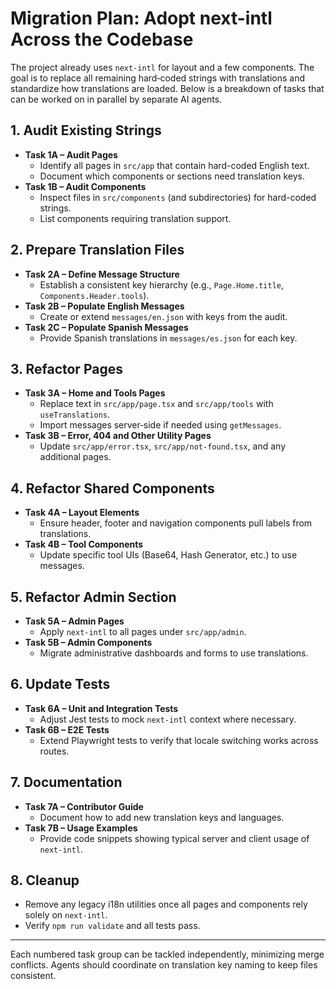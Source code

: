 # Migration Plan: Adopt next-intl Across the Codebase

The project already uses `next-intl` for layout and a few components. The goal is to replace all remaining hard‑coded strings with translations and standardize how translations are loaded. Below is a breakdown of tasks that can be worked on in parallel by separate AI agents.

## 1. Audit Existing Strings

- **Task 1A – Audit Pages**
  - Identify all pages in `src/app` that contain hard-coded English text.
  - Document which components or sections need translation keys.
- **Task 1B – Audit Components**
  - Inspect files in `src/components` (and subdirectories) for hard-coded strings.
  - List components requiring translation support.

## 2. Prepare Translation Files

- **Task 2A – Define Message Structure**
  - Establish a consistent key hierarchy (e.g., `Page.Home.title`, `Components.Header.tools`).
- **Task 2B – Populate English Messages**
  - Create or extend `messages/en.json` with keys from the audit.
- **Task 2C – Populate Spanish Messages**
  - Provide Spanish translations in `messages/es.json` for each key.

## 3. Refactor Pages

- **Task 3A – Home and Tools Pages**
  - Replace text in `src/app/page.tsx` and `src/app/tools` with `useTranslations`.
  - Import messages server‑side if needed using `getMessages`.
- **Task 3B – Error, 404 and Other Utility Pages**
  - Update `src/app/error.tsx`, `src/app/not-found.tsx`, and any additional pages.

## 4. Refactor Shared Components

- **Task 4A – Layout Elements**
  - Ensure header, footer and navigation components pull labels from translations.
- **Task 4B – Tool Components**
  - Update specific tool UIs (Base64, Hash Generator, etc.) to use messages.

## 5. Refactor Admin Section

- **Task 5A – Admin Pages**
  - Apply `next-intl` to all pages under `src/app/admin`.
- **Task 5B – Admin Components**
  - Migrate administrative dashboards and forms to use translations.

## 6. Update Tests

- **Task 6A – Unit and Integration Tests**
  - Adjust Jest tests to mock `next-intl` context where necessary.
- **Task 6B – E2E Tests**
  - Extend Playwright tests to verify that locale switching works across routes.

## 7. Documentation

- **Task 7A – Contributor Guide**
  - Document how to add new translation keys and languages.
- **Task 7B – Usage Examples**
  - Provide code snippets showing typical server and client usage of `next-intl`.

## 8. Cleanup

- Remove any legacy i18n utilities once all pages and components rely solely on `next-intl`.
- Verify `npm run validate` and all tests pass.

---

Each numbered task group can be tackled independently, minimizing merge conflicts. Agents should coordinate on translation key naming to keep files consistent.

